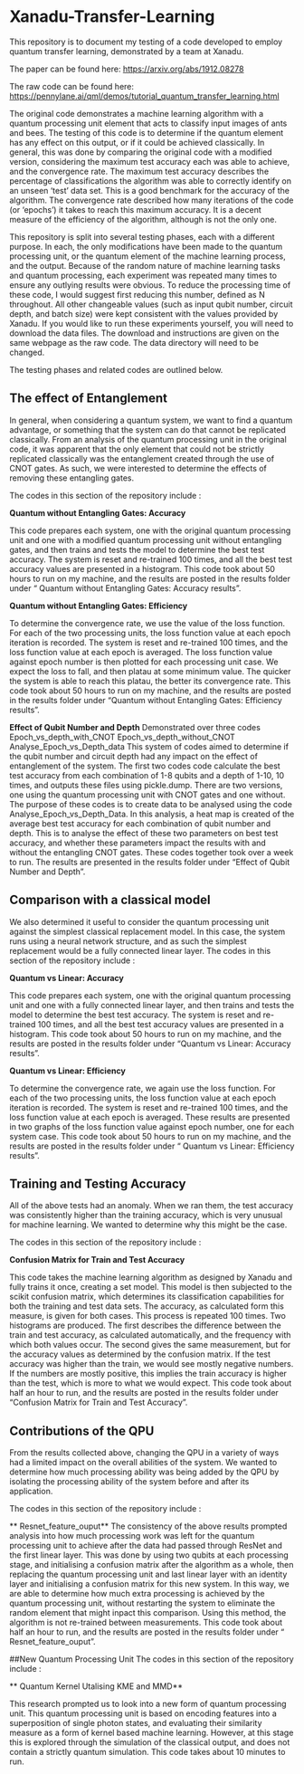 # Xanadu-Transfer-Learning
This repository is to document my testing of a code developed to employ quantum transfer learning, demonstrated by a team at Xanadu. 

The paper can be found here: https://arxiv.org/abs/1912.08278

The raw code can be found here: https://pennylane.ai/qml/demos/tutorial_quantum_transfer_learning.html

The original code demonstrates a machine learning algorithm with a quantum processing unit element that acts to classify input images of ants and bees. The testing of this code is to determine if the quantum element has any effect on this output, or if it could be achieved classically. In general, this was done by comparing the original code with a modified version, considering the maximum test accuracy each was able to achieve, and the convergence rate. The maximum test accuracy describes the percentage of classifications the algorithm was able to correctly identify on an unseen ‘test’ data set. This is a good benchmark for the accuracy of the algorithm. The convergence rate described how many iterations of the code (or ‘epochs’) it takes to reach this maximum accuracy. It is a decent measure of the efficiency of the algorithm, although is not the only one.

This repository is split into several testing phases, each with a different purpose. In each, the only modifications have been made to the quantum processing unit, or the quantum element of the machine learning process, and the output. Because of the random nature of machine learning tasks and quantum processing, each experiment was repeated many times to ensure any outlying results were obvious. To reduce the processing time of these code, I would suggest first reducing this number, defined as N throughout. All other changeable values (such as input qubit number, circuit depth, and batch size) were kept consistent with the values provided by Xanadu. If you would like to run these experiments yourself, you will need to download the data files. The download and instructions are given on the same webpage as the raw code. The data directory will need to be changed. 

 The testing phases and related codes are outlined below. 
 
## The effect of Entanglement

In general, when considering a quantum system, we want to find a quantum advantage, or something that the system can do that cannot be replicated classically. From an analysis of the quantum processing unit in the original code, it was apparent that the only element that could not be strictly replicated classically was the entanglement created through the use of CNOT gates. As such, we were interested to determine the effects of removing these entangling gates. 

The codes in this section of the repository include :

**Quantum without Entangling Gates: Accuracy**

This code prepares each system, one with the original quantum processing unit and one with a modified quantum processing unit without entangling gates, and then trains and tests the model to determine the best test accuracy. The system is reset and re-trained 100 times, and all the best test accuracy values are presented in a histogram. This code took about 50 hours to run on my machine, and the results are posted in the results folder under “ Quantum without Entangling Gates: Accuracy results”. 

**Quantum without Entangling Gates: Efficiency**

To determine the convergence rate, we use the value of the loss function. For each of the two processing units, the loss function value at each epoch iteration is recorded. The system is reset and re-trained 100 times, and the loss function value at each epoch is averaged. The loss function value against epoch number is then plotted for each processing unit case. We expect the loss to fall, and then platau at some minimum value. The quicker the system is able to reach this platau, the better its convergence rate. This code took about 50 hours to run on my machine, and the results are posted in the results folder under “Quantum without Entangling Gates: Efficiency results”. 

**Effect of Qubit Number and Depth**
Demonstrated over three codes 
Epoch_vs_depth_with_CNOT
Epoch_vs_depth_without_CNOT
Analyse_Epoch_vs_Depth_data
This system of codes aimed to determine if the qubit number and circuit depth had any impact on the effect of entanglement of the system. The first two codes code calculate the best test accuracy from each combination of 1-8 qubits and a depth of 1-10, 10 times, and outputs these files using pickle.dump. There are two versions, one using the quantum processing unit with CNOT gates and one without. The purpose of these codes is to create data to be analysed using the code Analyse_Epoch_vs_Depth_Data. In this analysis, a heat map is created of the average best test accuracy for each combination of qubit number and depth. This is to analyse the effect of these two parameters on best test accuracy, and whether these parameters impact the results with and without the entangling CNOT gates. These codes together took over a week to run. The results are presented in the results folder under “Effect of Qubit Number and Depth”. 

## Comparison with a classical model 

We also determined it useful to consider the quantum processing unit against the simplest classical replacement model. In this case, the system runs using a neural network structure, and as such the simplest replacement would be a fully connected linear layer. 
The codes in this section of the repository include :

**Quantum vs Linear: Accuracy**

This code prepares each system, one with the original quantum processing unit and one with a fully connected linear layer, and then trains and tests the model to determine the best test accuracy. The system is reset and re-trained 100 times, and all the best test accuracy values are presented in a histogram. This code took about 50 hours to run on my machine, and the results are posted in the results folder under “Quantum vs Linear: Accuracy results”.  

**Quantum vs Linear: Efficiency**

To determine the convergence rate, we again use the loss function. For each of the two processing units, the loss function value at each epoch iteration is recorded. The system is reset and re-trained 100 times, and the loss function value at each epoch is averaged. These results are presented in two graphs of the loss function value against epoch number, one for each system case. This code took about 50 hours to run on my machine, and the results are posted in the results folder under “ Quantum vs Linear: Efficiency results”. 

## Training and Testing Accuracy 

All of the above tests had an anomaly. When we ran them, the test accuracy was consistently higher than the training accuracy, which is very unusual for machine learning. We wanted to determine why this might be the case. 

The codes in this section of the repository include :

**Confusion Matrix for Train and Test Accuracy**

This code takes the machine learning algorithm as designed by Xanadu and fully trains it once, creating a set model. This model is then subjected to the scikit confusion matrix, which determines its classification capabilities for both the training and test data sets. The accuracy, as calculated form this measure, is given for both cases. This process is repeated 100 times. Two histograms are produced. The first describes the difference between the train and test accuracy, as calculated automatically, and the frequency with which both values occur. The second gives the same measurement, but for the accuracy values as determined by the confusion matrix. If the test accuracy was higher than the train, we would see mostly negative numbers. If the numbers are mostly positive, this implies the train accuracy is higher than the test, which is more to what we would expect. This code took about half an hour to run, and the results are posted in the results folder under “Confusion Matrix for Train and Test Accuracy”.
## Contributions of the QPU
From the results collected above, changing the QPU in a variety of ways had a limited impact on the overall abilities of the system. We wanted to determine how much processing ability was being added by the QPU by isolating the processing ability of the system before and after its application. 

The codes in this section of the repository include :

** Resnet_feature_ouput**
The consistency of the above results prompted analysis into how much processing work was left for the quantum processing unit to achieve after the data had passed through ResNet and the first linear layer. This was done by using two qubits at each processing stage, and initialising a confusion matrix after the algorithm as a whole, then replacing the quantum processing unit and last linear layer with an identity layer and initialising a confusion matrix for this new system. In this way, we are able to determine how much extra processing is achieved by the quantum processing unit, without restarting the system to eliminate the random element that might inpact this comparison. Using this method, the algorithm is not re-trained between measurements. This code took about half an hour to run, and the results are posted in the results folder under “ Resnet_feature_ouput”. 

##New Quantum Processing Unit 
The codes in this section of the repository include :

** Quantum Kernel Utalising KME and MMD**

This research prompted us to look into a new form of quantum processing unit. This quantum processing unit is based on encoding features into a superposition of single photon states, and evaluating their similarity measure as a form of kernel based machine learning. However, at this stage this is explored through the simulation of the classical output, and does not contain a strictly quantum simulation. This code takes about 10 minutes to run. 

